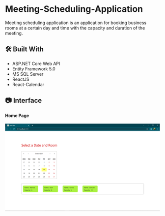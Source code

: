 # Meeting-Scheduling-Application
Meeting scheduling application is an application for booking business rooms at a certain day and time with the capacity and duration of the meeting.

## 🛠️ Built With
* ASP.NET Core Web API
* Entity Framework 5.0
* MS SQL Server
* ReactJS
* React-Calendar

## 📷 Interface

#### Home Page
![Image of Yaktocat](https://github.com/dbegogow/Meeting-Scheduling-Application/blob/main/images/home.png)